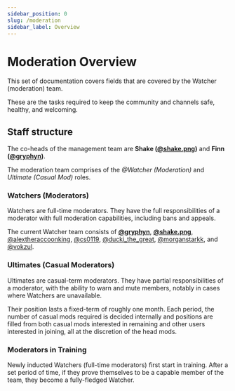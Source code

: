```yaml
---
sidebar_position: 0
slug: /moderation
sidebar_label: Overview
---
```


# Moderation Overview

This set of documentation covers fields that are covered by the Watcher (moderation) team.

These are the tasks required to keep the community and channels safe, healthy, and welcoming.

## Staff structure

The co-heads of the management team are **Shake ([@shake.png](https://discord.com/users/1034384071415050300))** and **Finn ([@gryphyn](https://discord.com/users/425133411837935628))**.

The moderation team comprises of the *@Watcher (Moderation)* and *Ultimate (Casual Mod)* roles. 

### Watchers (Moderators)

Watchers are full-time moderators. They have the full responsibilities of a moderator with full moderation capabilities, including bans and appeals. 

The current Watcher team consists of **[@gryphyn](https://discord.com/users/425133411837935628)**, **[@shake.png](https://discord.com/users/1034384071415050300)**, [@alextheraccoonking](https://discord.com/users/592820371682492438), [@cs0119](https://discord.com/users/582080465482285056), [@ducki_the_great](https://discord.com/users/1173791198545203212), [@morganstarkk](https://discord.com/users/1164870671302660222), and [@vokzul](https://discord.com/users/162453378364997633).

### Ultimates (Casual Moderators)

Ultimates are casual-term moderators. They have partial responsibilities of a moderator, with the ability to warn and mute members, notably in cases where Watchers are unavailable. 

Their position lasts a fixed-term of roughly one month. Each period, the number of casual mods required is decided internally and positions are filled from both casual mods interested in remaining and other users interested in joining, all at the discretion of the head mods. 

### Moderators in Training

Newly inducted Watchers (full-time moderators) first start in training. After a set period of time, if they prove themselves to be a capable member of the team, they become a fully-fledged Watcher. 
